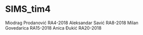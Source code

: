 # SIMS_tim4

Miodrag Prodanović RA4-2018
Aleksandar Savić RA8-2018
Milan Govedarica RA15-2018
Anica Đukić RA20-2018

